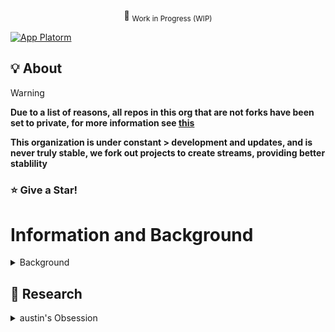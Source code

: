<div align="center">

:construction: <sub>Work in Progress (WIP)</sub>

</div>

[![App Platorm](https://internal.cdn.awfixer.dev/internal/10.png)](https://info.awfixer.dev)

## :bulb: About
>[!Warning] 
**Due to a list of reasons, all repos in this org that are not forks have been set to private, for more information see [this](https://info.awfixer.dev)**

 **This organization is under constant > development and updates, and is never truly stable, we fork out projects to create streams, providing better stablility**

### :star: Give a Star!

# Information and Background

<details>
  <summary>Background</summary>



</details>

## :mag_right: Research

<details>
    <summary> austin's Obsession </summary>
austin's obsession

This organization is based around austin's obsiession with a handful of things:

- Perfection
- Efficiency
- Automation
- Security
- Privacy
- Open Source
- Collaboration
- Community
- Learning
- Sharing

and a few other things, but these are the main ones.

He is working on a few projects that are based around these obsessions, and he is always looking for new projects to work on that are based around these obsessions. There are things like [AWFixer Academy](https://awfixer.academy) and [AWFixer Labs](https://awfixer.labs) that are based around these obsessions, and he is always looking for new projects to work on that are based around these obsessions.
</details>
